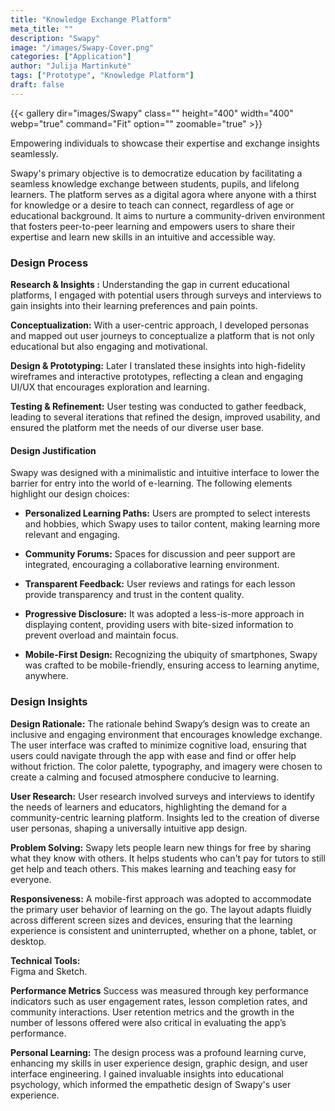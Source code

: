 ```yaml
---
title: "Knowledge Exchange Platform"
meta_title: ""
description: "Swapy"
image: "/images/Swapy-Cover.png"
categories: ["Application"]
author: "Julija Martinkutė"
tags: ["Prototype", "Knowledge Platform"]
draft: false
---
```

{{< gallery dir="images/Swapy" class="" height="400" width="400" webp="true" command="Fit" option="" zoomable="true" >}}

Empowering individuals to showcase their expertise and exchange insights seamlessly.

Swapy's primary objective is to democratize education by facilitating a seamless knowledge exchange between students, pupils, and lifelong learners. The platform serves as a digital agora where anyone with a thirst for knowledge or a desire to teach can connect, regardless of age or educational background. It aims to nurture a community-driven environment that fosters peer-to-peer learning and empowers users to share their expertise and learn new skills in an intuitive and accessible way.

### Design Process

**Research & Insights :** 
Understanding the gap in current educational platforms, I engaged with potential users through surveys and interviews to gain insights into their learning preferences and pain points.

**Conceptualization:** 
With a user-centric approach, I developed personas and mapped out user journeys to conceptualize a platform that is not only educational but also engaging and motivational.

**Design & Prototyping:** 
Later I translated these insights into high-fidelity wireframes and interactive prototypes, reflecting a clean and engaging UI/UX that encourages exploration and learning.

**Testing & Refinement:** 
User testing was conducted to gather feedback, leading to several iterations that refined the design, improved usability, and ensured the platform met the needs of our diverse user base.

#### Design Justification

Swapy was designed with a minimalistic and intuitive interface to lower the barrier for entry into the world of e-learning. The following elements highlight our design choices:

- **Personalized Learning Paths:** Users are prompted to select interests and hobbies, which Swapy uses to tailor content, making learning more relevant and engaging.

- **Community Forums:** Spaces for discussion and peer support are integrated, encouraging a collaborative learning environment.

- **Transparent Feedback:** User reviews and ratings for each lesson provide transparency and trust in the content quality.

- **Progressive Disclosure:** It was adopted a less-is-more approach in displaying content, providing users with bite-sized information to prevent overload and maintain focus.

- **Mobile-First Design:** Recognizing the ubiquity of smartphones, Swapy was crafted to be mobile-friendly, ensuring access to learning anytime, anywhere.

### Design Insights

**Design Rationale:** 
The rationale behind Swapy’s design was to create an inclusive and engaging environment that encourages knowledge exchange. The user interface was crafted to minimize cognitive load, ensuring that users could navigate through the app with ease and find or offer help without friction. The color palette, typography, and imagery were chosen to create a calming and focused atmosphere conducive to learning. 

**User Research:** 
User research involved surveys and interviews to identify the needs of learners and educators, highlighting the demand for a community-centric learning platform. Insights led to the creation of diverse user personas, shaping a universally intuitive app design.

**Problem Solving:** 
Swapy lets people learn new things for free by sharing what they know with others. It helps students who can't pay for tutors to still get help and teach others. This makes learning and teaching easy for everyone. 

**Responsiveness:** 
A mobile-first approach was adopted to accommodate the primary user behavior of learning on the go. The layout adapts fluidly across different screen sizes and devices, ensuring that the learning experience is consistent and uninterrupted, whether on a phone, tablet, or desktop. 

**Technical Tools:**   
Figma and Sketch.

**Performance Metrics** 
Success was measured through key performance indicators such as user engagement rates, lesson completion rates, and community interactions. User retention metrics and the growth in the number of lessons offered were also critical in evaluating the app’s performance. 

**Personal Learning:** 
The design process was a profound learning curve, enhancing my skills in user experience design, graphic design, and user interface engineering. I gained invaluable insights into educational psychology, which informed the empathetic design of Swapy's user experience.
